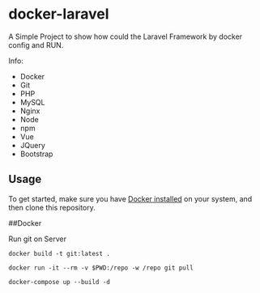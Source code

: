 # docker-laravel
A Simple Project to show how could the Laravel Framework by docker config and RUN.


Info:
  - Docker
  - Git
  - PHP
  - MySQL
  - Nginx
  - Node
  - npm
  - Vue
  - JQuery
  - Bootstrap
## Usage

To get started, make sure you have [Docker installed](https://docs.docker.com/docker-for-mac/install/) on your system, and then clone this repository.

##Docker

Run git on Server
```
docker build -t git:latest .
```

```
docker run -it --rm -v $PWD:/repo -w /repo git pull
```

```
docker-compose up --build -d
```
